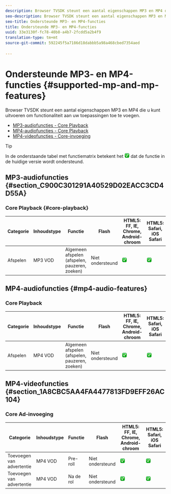 ```yaml
---
description: Browser TVSDK steunt een aantal eigenschappen MP3 en MP4 die u kunt uitvoeren om functionaliteit aan uw toepassingen toe te voegen.
seo-description: Browser TVSDK steunt een aantal eigenschappen MP3 en MP4 die u kunt uitvoeren om functionaliteit aan uw toepassingen toe te voegen.
seo-title: Ondersteunde MP3- en MP4-functies
title: Ondersteunde MP3- en MP4-functies
uuid: 33e3130f-fc78-40b8-a4b7-2fcdd5a2b4f9
translation-type: tm+mt
source-git-commit: 592245f5a7186d18dabbb5a98a468cbed7354aed

---
```



# Ondersteunde MP3- en MP4-functies {#supported-mp-and-mp-features}

Browser TVSDK steunt een aantal eigenschappen MP3 en MP4 die u kunt uitvoeren om functionaliteit aan uw toepassingen toe te voegen.
* [MP3-audiofuncties - Core Playback](#core-playback)
* [MP4-audiofuncties - Core Playback](#mp4-audio-features)
* [MP4-videofuncties - Core-invoeging](#section_1A8CBC5AA4FA4477813FD9EFF26AC104)

>[!TIP]
>
>In de onderstaande tabel met functiematrix betekent het ![ondersteunde pictogram](assets/supported15.png) dat de functie in de huidige versie wordt ondersteund.

## MP3-audiofuncties {#section_C900C301291A40529D02EACC3CD4D55A}

### Core Playback {#core-playback}

| Categorie | Inhoudstype | Functie | Flash | HTML5: FF, IE, Chrome, Android-chroom | HTML5: Safari, iOS Safari |
|--- |--- |--- |--- |--- |--- |
| Afspelen | MP3 VOD | Algemeen afspelen (afspelen, pauzeren, zoeken) | Niet ondersteund | ![ondersteund pictogram](assets/supported15.png) | ![ondersteund pictogram](assets/supported15.png) |

## MP4-audiofuncties {#mp4-audio-features}

### Core Playback

| Categorie | Inhoudstype | Functie | Flash | HTML5: FF, IE, Chrome, Android-chroom | HTML5: Safari, iOS Safari |
|--- |--- |--- |--- |--- |--- |
| Afspelen | MP4 VOD | Algemeen afspelen (afspelen, pauzeren, zoeken) | Niet ondersteund | ![ondersteund pictogram](assets/supported15.png) | ![ondersteund pictogram](assets/supported15.png) |

## MP4-videofuncties {#section_1A8CBC5AA4FA4477813FD9EFF26AC104}

### Core Ad-invoeging

| Categorie | Inhoudstype | Functie | Flash | HTML5: FF, IE, Chrome, Android-chroom | HTML5: Safari, iOS Safari |
|--- |--- |--- |--- |--- |--- |
| Toevoegen van advertentie | MP4 VOD | Pre-roll | Niet ondersteund | ![ondersteund pictogram](assets/supported15.png) | ![ondersteund pictogram](assets/supported15.png) |
| Toevoegen van advertentie | MP4 VOD | Na de rol | Niet ondersteund | ![ondersteund pictogram](assets/supported15.png) | ![ondersteund pictogram](assets/supported15.png) |